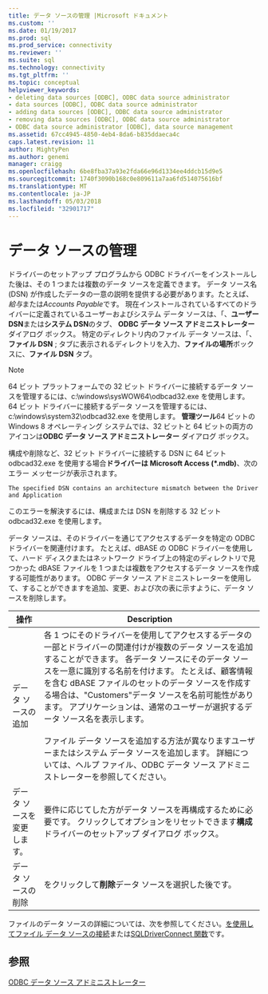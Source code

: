 ```yaml
---
title: データ ソースの管理 |Microsoft ドキュメント
ms.custom: ''
ms.date: 01/19/2017
ms.prod: sql
ms.prod_service: connectivity
ms.reviewer: ''
ms.suite: sql
ms.technology: connectivity
ms.tgt_pltfrm: ''
ms.topic: conceptual
helpviewer_keywords:
- deleting data sources [ODBC], ODBC data source administrator
- data sources [ODBC], ODBC data source administrator
- adding data sources [ODBC], ODBC data source administrator
- removing data sources [ODBC], ODBC data source administrator
- ODBC data source administrator [ODBC], data source management
ms.assetid: 67cc4945-4850-4eb4-8da6-b835ddaeca4c
caps.latest.revision: 11
author: MightyPen
ms.author: genemi
manager: craigg
ms.openlocfilehash: 6be8fba37a93e2fda66e96d1334ee4ddcb15d9e5
ms.sourcegitcommit: 1740f3090b168c0e809611a7aa6fd514075616bf
ms.translationtype: MT
ms.contentlocale: ja-JP
ms.lasthandoff: 05/03/2018
ms.locfileid: "32901717"
---
```

# <a name="managing-data-sources"></a>データ ソースの管理
ドライバーのセットアップ プログラムから ODBC ドライバーをインストールした後は、その 1 つまたは複数のデータ ソースを定義できます。 データ ソース名 (DSN) が作成したデータの一意の説明を提供する必要があります。たとえば、*給与*または*Accounts Payable*です。 現在インストールされているすべてのドライバーに定義されているユーザーおよびシステム データ ソースは、「、**ユーザー DSN**または**システム DSN**のタブ、 **ODBC データ ソース アドミニストレーター** ダイアログ ボックス。 特定のディレクトリ内のファイル データ ソースは、「、**ファイル DSN** ; タブに表示されるディレクトリを入力、**ファイルの場所**ボックスに、**ファイル DSN**  タブ。  
  
> [!NOTE]  
>  64 ビット プラットフォームでの 32 ビット ドライバーに接続するデータ ソースを管理するには、c:\windows\sysWOW64\odbcad32.exe を使用します。 64 ビット ドライバーに接続するデータ ソースを管理するには、c:\windows\system32\odbcad32.exe を使用します。 **管理ツール**64 ビットの Windows 8 オペレーティング システムでは、32 ビットと 64 ビットの両方のアイコンは**ODBC データ ソース アドミニストレーター**  ダイアログ ボックス。  
  
 構成や削除など、32 ビット ドライバーに接続する DSN に 64 ビット odbcad32.exe を使用する場合**ドライバーは Microsoft Access (\*.mdb)**、次のエラー メッセージが表示されます。  
  
```  
The specified DSN contains an architecture mismatch between the Driver and Application  
```  
  
 このエラーを解決するには、構成または DSN を削除する 32 ビット odbcad32.exe を使用します。  
  
 データ ソースは、そのドライバーを通じてアクセスするデータを特定の ODBC ドライバーを関連付けます。 たとえば、dBASE の ODBC ドライバーを使用して、ハード ディスクまたはネットワーク ドライブ上の特定のディレクトリで見つかった dBASE ファイルを 1 つまたは複数をアクセスするデータ ソースを作成する可能性があります。 ODBC データ ソース アドミニストレーターを使用して、することができますを追加、変更、および次の表に示すように、データ ソースを削除します。  
  
|操作|Description|  
|------------|-----------------|  
|データ ソースの追加|各 1 つにそのドライバーを使用してアクセスするデータの一部とドライバーの関連付けが複数のデータ ソースを追加することができます。 各データ ソースにそのデータ ソースを一意に識別する名前を付けます。 たとえば、顧客情報を含む dBASE ファイルのセットのデータ ソースを作成する場合は、"Customers"データ ソースを名前可能性があります。 アプリケーションは、通常のユーザーが選択するデータ ソース名を表示します。<br /><br /> ファイル データ ソースを追加する方法が異なりますユーザーまたはシステム データ ソースを追加します。 詳細については、ヘルプ ファイル、ODBC データ ソース アドミニストレーターを参照してください。|  
|データ ソースを変更します。|要件に応じてした方がデータ ソースを再構成するために必要です。 クリックしてオプションをリセットできます**構成**ドライバーのセットアップ ダイアログ ボックス。|  
|データ ソースの削除|をクリックして**削除**データ ソースを選択した後です。|  
  
 ファイルのデータ ソースの詳細については、次を参照してください。[を使用してファイル データ ソースの接続](../../odbc/reference/develop-app/connecting-using-file-data-sources.md)または[SQLDriverConnect 関数](../../odbc/reference/syntax/sqldriverconnect-function.md)です。  
  
## <a name="see-also"></a>参照  
 [ODBC データ ソース アドミニストレーター](../../odbc/admin/odbc-data-source-administrator.md)
